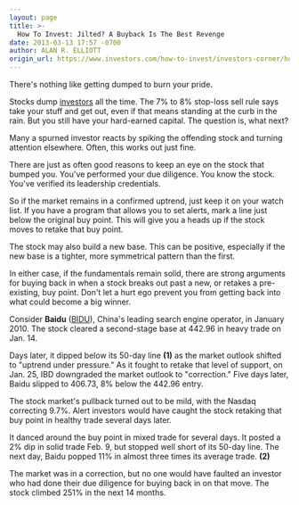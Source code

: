```yaml
---
layout: page
title: >-
  How To Invest: Jilted? A Buyback Is The Best Revenge
date: 2013-03-13 17:57 -0700
author: ALAN R. ELLIOTT
origin_url: https://www.investors.com/how-to-invest/investors-corner/how-to-handle-shakeouts
---
```





There's nothing like getting dumped to burn your pride.


Stocks dump [investors](http://news.investors.com/investing.aspx) all the time. The 7% to 8% stop-loss sell rule says take your stuff and get out, even if that means standing at the curb in the rain. But you still have your hard-earned capital. The question is, what next?


Many a spurned investor reacts by spiking the offending stock and turning attention elsewhere. Often, this works out just fine.


There are just as often good reasons to keep an eye on the stock that bumped you. You've performed your due diligence. You know the stock. You've verified its leadership credentials.


So if the market remains in a confirmed uptrend, just keep it on your watch list. If you have a program that allows you to set alerts, mark a line just below the original buy point. This will give you a heads up if the stock moves to retake that buy point.


The stock may also build a new base. This can be positive, especially if the new base is a tighter, more symmetrical pattern than the first.


In either case, if the fundamentals remain solid, there are strong arguments for buying back in when a stock breaks out past a new, or retakes a pre-existing, buy point. Don't let a hurt ego prevent you from getting back into what could become a big winner.


Consider **Baidu** ([BIDU](https://research.investors.com/quote.aspx?symbol=BIDU)), China's leading search engine operator, in January 2010. The stock cleared a second-stage base at 442.96 in heavy trade on Jan. 14.


Days later, it dipped below its 50-day line **(1)** as the market outlook shifted to "uptrend under pressure." As it fought to retake that level of support, on Jan. 25, IBD downgraded the market outlook to "correction." Five days later, Baidu slipped to 406.73, 8% below the 442.96 entry.


The stock market's pullback turned out to be mild, with the Nasdaq correcting 9.7%. Alert investors would have caught the stock retaking that buy point in healthy trade several days later.


It danced around the buy point in mixed trade for several days. It posted a 2% dip in solid trade Feb. 9, but stopped well short of its 50-day line. The next day, Baidu popped 11% in almost three times its average trade. **(2)**


The market was in a correction, but no one would have faulted an investor who had done their due diligence for buying back in on that move. The stock climbed 251% in the next 14 months.




